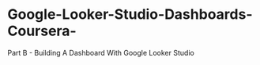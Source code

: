 # Google-Looker-Studio-Dashboards-Coursera-
Part B - Building A Dashboard With Google Looker Studio
